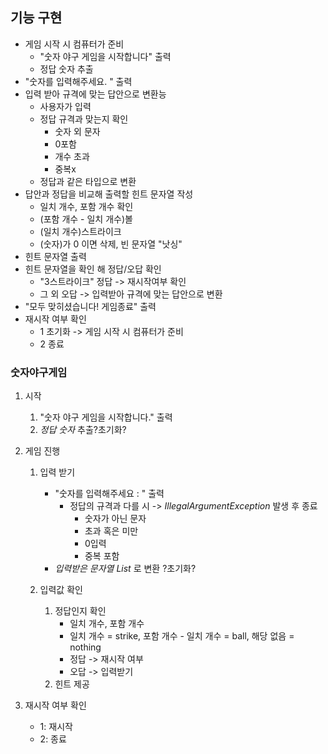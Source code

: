 
## 기능 구현
* 게임 시작 시 컴퓨터가 준비
    * "숫자 야구 게임을 시작합니다" 출력
    * 정답 숫자 추출
* "숫자를 입력해주세요. " 출력
* 입력 받아 규격에 맞는 답안으로 변환능
    * 사용자가 입력
    * 정답 규격과 맞는지 확인
        * 숫자 외 문자
        * 0포함
        * 개수 초과
        * 중복x
    * 정답과 같은 타입으로 변환
* 답안과 정답을 비교해 출력할 힌트 문자열 작성
    * 일치 개수, 포함 개수 확인
    * (포함 개수 - 일치 개수)볼
    * (일치 개수)스트라이크
    * (숫자)가 0 이면 삭제, 빈 문자열 "낫싱"
* 힌트 문자열 출력
* 힌트 문자열을 확인 해 정답/오답 확인
    * "3스트라이크" 정답 -> 재시작여부 확인
    * 그 외 오답 -> 입력받아 규격에 맞는 답안으로 변환
* "모두 맞히셨습니다! 게임종료" 출력
* 재시작 여부 확인
    * 1 초기화 -> 게임 시작 시 컴퓨터가 준비
    * 2 종료





### 숫자야구게임  

1. 시작
   1. "숫자 야구 게임을 시작합니다." 출력
   2. *정답 숫자* 추출?초기화?
   
2. 게임 진행
   1. 입력 받기
      * "숫자를 입력해주세요 : " 출력
        * 정답의 규격과 다를 시 -> *IllegalArgumentException* 발생 후 종료
           * 숫자가 아닌 문자
           * 초과 혹은 미만
           * 0입력
           * 중복 포함
      * *입력받은 문자열 List<Integer>* 로 변환 ?초기화?

   2. 입력값 확인 
      1. 정답인지 확인
          * 일치 개수, 포함 개수
          * 일치 개수 = strike, 포함 개수 - 일치 개수 = ball, 해당 없음 = nothing
          * 정답 -> 재시작 여부
          * 오답 -> 입력받기
      2. 힌트 제공

3. 재시작 여부 확인
   * 1: 재시작
   * 2: 종료



    